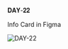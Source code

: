 𝐃𝐀𝐘-𝟐𝟐
 
Info Card in Figma

![DAY-22](https://user-images.githubusercontent.com/85480387/208983077-2f113272-1ed1-47cc-ae1c-1668b864d861.jpg)
